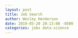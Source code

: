 ```yaml
---
layout: post
title: Job Search
author: Wesley Henderson
date: 2019-05-20 20:13:00 -0500
categories: jobs data-science
---
```



